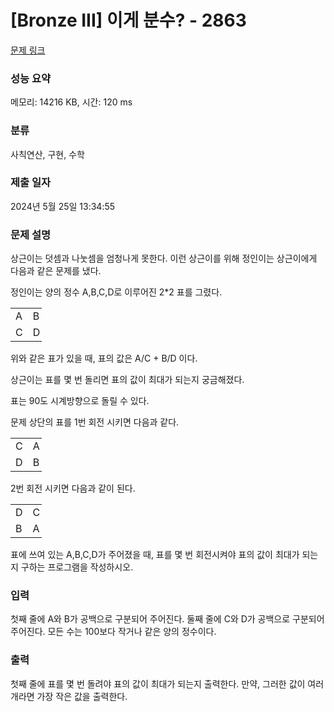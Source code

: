 # [Bronze III] 이게 분수? - 2863 

[문제 링크](https://www.acmicpc.net/problem/2863) 

### 성능 요약

메모리: 14216 KB, 시간: 120 ms

### 분류

사칙연산, 구현, 수학

### 제출 일자

2024년 5월 25일 13:34:55

### 문제 설명

<p>상근이는 덧셈과 나눗셈을 엄청나게 못한다. 이런 상근이를 위해 정인이는 상근이에게 다음과 같은 문제를 냈다.</p>

<p>정인이는 양의 정수 A,B,C,D로 이루어진 2*2 표를 그렸다.</p>

<table class="table table-bordered" style="width:50px;">
	<tbody>
		<tr>
			<td>A</td>
			<td>B</td>
		</tr>
		<tr>
			<td>C</td>
			<td>D</td>
		</tr>
	</tbody>
</table>

<p>위와 같은 표가 있을 때, 표의 값은 A/C + B/D 이다.</p>

<p>상근이는 표를 몇 번 돌리면 표의 값이 최대가 되는지 궁금해졌다.</p>

<p>표는 90도 시계방향으로 돌릴 수 있다.</p>

<p>문제 상단의 표를 1번 회전 시키면 다음과 같다.</p>

<table class="table table-bordered" style="width:50px;">
	<tbody>
		<tr>
			<td>C</td>
			<td>A</td>
		</tr>
		<tr>
			<td>D</td>
			<td>B</td>
		</tr>
	</tbody>
</table>

<p>2번 회전 시키면 다음과 같이 된다.</p>

<table class="table table-bordered" style="width:50px;">
	<tbody>
		<tr>
			<td>D</td>
			<td>C</td>
		</tr>
		<tr>
			<td>B</td>
			<td>A</td>
		</tr>
	</tbody>
</table>

<p>표에 쓰여 있는 A,B,C,D가 주어졌을 때, 표를 몇 번 회전시켜야 표의 값이 최대가 되는지 구하는 프로그램을 작성하시오.</p>

### 입력 

 <p>첫째 줄에 A와 B가 공백으로 구분되어 주어진다. 둘째 줄에 C와 D가 공백으로 구분되어 주어진다. 모든 수는 100보다 작거나 같은 양의 정수이다.</p>

### 출력 

 <p>첫째 줄에 표를 몇 번 돌려야 표의 값이 최대가 되는지 출력한다. 만약, 그러한 값이 여러개라면 가장 작은 값을 출력한다.</p>

